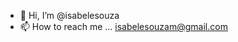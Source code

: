 - 👋 Hi, I’m @isabelesouza
- 📫 How to reach me ... isabelesouzam@gmail.com

<!---
isabelesouza/isabelesouza is a ✨ special ✨ repository because its `README.md` (this file) appears on your GitHub profile.
You can click the Preview link to take a look at your changes.
--->
